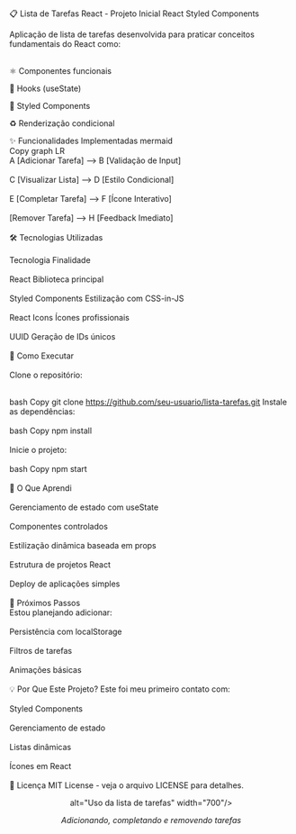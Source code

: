 📋 Lista de Tarefas React - Projeto Inicial
React
Styled Components

Aplicação de lista de tarefas desenvolvida para praticar conceitos fundamentais do React como:<br><br>

⚛️ Componentes funcionais<br>

🎣 Hooks (useState)<br>

💅 Styled Components<br>

♻️ Renderização condicional<br>

✨ Funcionalidades Implementadas
mermaid<br>
Copy
graph LR<br>
    A [Adicionar Tarefa] --> B [Validação de Input]<br><br>
    C [Visualizar Lista] --> D [Estilo Condicional]<br><br>
    E [Completar Tarefa] --> F [Ícone Interativo]<br><br>
      [Remover Tarefa] --> H [Feedback Imediato] <br><br>
    🛠 Tecnologias Utilizadas<br><br>
Tecnologia	Finalidade<br><br>
React	Biblioteca principal<br><br>
Styled Components	Estilização com CSS-in-JS<br><br>
React Icons	Ícones profissionais<br><br>
UUID	Geração de IDs únicos<br><br>
🚀 Como Executar<br><br>
Clone o repositório:<br><br>

bash
Copy
git clone https://github.com/seu-usuario/lista-tarefas.git
Instale as dependências:
<br><br>
bash
Copy
npm install<br><br>
Inicie o projeto:
<br><br>
bash
Copy
npm start<br><br>
📌 O Que Aprendi<br><br>
Gerenciamento de estado com useState
<br><br>
Componentes controlados
<br><br>
Estilização dinâmica baseada em props
<br><br>
Estrutura de projetos React
<br><br>
Deploy de aplicações simples
<br><br>
🌟 Próximos Passos<br>
Estou planejando adicionar:
<br><br>
Persistência com localStorage
<br><br>
Filtros de tarefas
<br><br>
Animações básicas
<br><br>
💡 Por Que Este Projeto?
Este foi meu primeiro contato com:
<br><br>
Styled Components
<br><br>
Gerenciamento de estado
<br><br>
Listas dinâmicas
<br><br>
Ícones em React
<br><br>
📝 Licença
MIT License - veja o arquivo LICENSE para detalhes.

<div>

    
<div align="center">
  <img src=""![lista tarefa video - Made with Clipchamp](https://github.com/user-attachments/assets/a24e2ee2-3063-4a45-8e34-4960aed20c49)

 alt="Uso da lista de tarefas" width="700"/>
  <p><em>Adicionando, completando e removendo tarefas</em></p>
</div>

</div>


